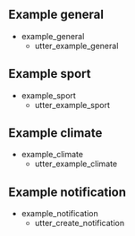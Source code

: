 ## Example general
* example_general
    - utter_example_general

## Example sport
* example_sport
    - utter_example_sport

## Example climate
* example_climate
    - utter_example_climate

## Example notification
* example_notification
    - utter_create_notification
